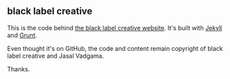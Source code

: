 black label creative
---

This is the code behind [the black label creative website](http://blacklabelcreative.com/). It's built with [Jekyll](http://jekyllrb.com/) and [Grunt](http://gruntjs.com/).

Even thought it's on GitHub, the code and content remain copyright of black label creative and Jasal Vadgama.

Thanks.
